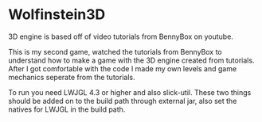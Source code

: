 # Wolfinstein3D
3D engine is based off of video tutorials from BennyBox on youtube.

This is my second game, watched the tutorials from BennyBox to understand how to make a game with the 3D engine created from tutorials.
After I got comfortable with the code I made my own levels and game mechanics seperate from the tutorials.

To run you need LWJGL 4.3 or higher and also slick-util. These two things should be added on to the build path through external jar, also
set the natives for LWJGL in the build path. 
